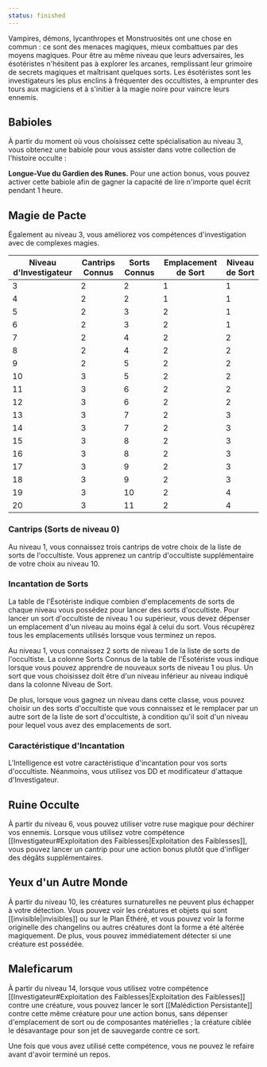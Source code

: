 ```yaml
---
status: finished
---
```

Vampires, démons, lycanthropes et Monstruosités ont une chose en commun : ce sont des menaces magiques, mieux combattues par des moyens magiques. Pour être au même niveau que leurs adversaires, les ésotéristes n'hésitent pas à explorer les arcanes, remplissant leur grimoire de secrets magiques et maîtrisant quelques sorts. Les ésotéristes sont les investigateurs les plus enclins à fréquenter des occultistes, à emprunter des tours aux magiciens et à s'initier à la magie noire pour vaincre leurs ennemis.

## Babioles

À partir du moment où vous choisissez cette spécialisation au niveau 3, vous obtenez une babiole pour vous assister dans votre collection de l'histoire occulte : 

**Longue-Vue du Gardien des Runes.** Pour une action bonus, vous pouvez activer cette babiole afin de gagner la capacité de lire n'importe quel écrit pendant 1 heure.

## Magie de Pacte

Également au niveau 3, vous améliorez vos compétences d'investigation avec de complexes magies.

| Niveau d'Investigateur | Cantrips Connus | Sorts Connus | Emplacement de Sort | Niveau de Sort |
| ---------------------- | --------------- | ------------ | ------------------- | -------------- |
| 3                      | 2               | 2            | 1                   | 1              |
| 4                      | 2               | 2            | 1                   | 1              |
| 5                      | 2               | 3            | 2                   | 1              |
| 6                      | 2               | 3            | 2                   | 1              |
| 7                      | 2               | 4            | 2                   | 2              |
| 8                      | 2               | 4            | 2                   | 2              |
| 9                      | 2               | 5            | 2                   | 2              |
| 10                     | 3               | 5            | 2                   | 2              |
| 11                     | 3               | 6            | 2                   | 2              |
| 12                     | 3               | 6            | 2                   | 2              |
| 13                     | 3               | 7            | 2                   | 3              |
| 14                     | 3               | 7            | 2                   | 3              |
| 15                     | 3               | 8            | 2                   | 3              |
| 16                     | 3               | 8            | 2                   | 3              |
| 17                     | 3               | 9            | 2                   | 3              |
| 18                     | 3               | 9            | 2                   | 3              |
| 19                     | 3               | 10           | 2                   | 4              |
| 20                     | 3               | 11           | 2                   | 4              |

### Cantrips (Sorts de niveau 0)

Au niveau 1, vous connaissez trois cantrips de votre choix de la liste de sorts de l'occultiste. Vous apprenez un cantrip d'occultiste supplémentaire de votre choix au niveau 10.

### Incantation de Sorts

La table de l'Ésotériste indique combien d'emplacements de sorts de chaque niveau vous possédez pour lancer des sorts d'occultiste. Pour lancer un sort d'occultiste de niveau 1 ou supérieur, vous devez dépenser un emplacement d'un niveau au moins égal à celui du sort. Vous récupérez tous les emplacements utilisés lorsque vous terminez un repos.

Au niveau 1, vous connaissez 2 sorts de niveau 1 de la liste de sorts de l'occultiste. La colonne Sorts Connus de la table de l'Ésotériste vous indique lorsque vous pouvez apprendre de nouveaux sorts de niveau 1 ou plus. Un sort que vous choisissez doit être d'un niveau inférieur au niveau indiqué dans la colonne Niveau de Sort.

De plus, lorsque vous gagnez un niveau dans cette classe, vous pouvez choisir un des sorts d'occultiste que vous connaissez et le remplacer par un autre sort de la liste de sort d'occultiste, à condition qu'il soit d'un niveau pour lequel vous avez des emplacements de sort.

### Caractéristique d'Incantation

L'Intelligence est votre caractéristique d'incantation pour vos sorts d'occultiste. Néanmoins, vous utilisez vos DD et modificateur d'attaque d'Investigateur.

## Ruine Occulte

À partir du niveau 6, vous pouvez utiliser votre ruse magique pour déchirer vos ennemis. Lorsque vous utilisez votre compétence [[Investigateur#Exploitation des Faiblesses|Exploitation des Faiblesses]], vous pouvez lancer un cantrip pour une action bonus plutôt que d'infliger des dégâts supplémentaires.

## Yeux d'un Autre Monde

À partir du niveau 10, les créatures surnaturelles ne peuvent plus échapper à votre détection. Vous pouvez voir les créatures et objets qui sont [[invisible|invisibles]] ou sur le Plan Éthéré, et vous pouvez voir la forme originelle des changelins ou autres créatures dont la forme a été altérée magiquement. De plus, vous pouvez immédiatement détecter si une créature est possédée.

## Maleficarum

À partir du niveau 14, lorsque vous utilisez votre compétence [[Investigateur#Exploitation des Faiblesses|Exploitation des Faiblesses]] contre une créature, vous pouvez lancer le sort [[Malédiction Persistante]] contre cette même créature pour une action bonus, sans dépenser d'emplacement de sort ou de composantes matérielles ; la créature ciblée le désavantage pour son jet de sauvegarde contre ce sort.

Une fois que vous avez utilisé cette compétence, vous ne pouvez le refaire avant d'avoir terminé un repos.